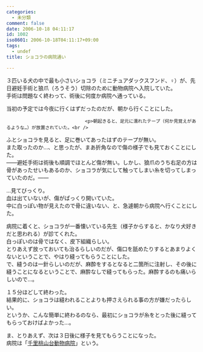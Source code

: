 ```yaml
---
categories:
  - 未分類
comment: false
date: 2006-10-18 04:11:17
id: 1002
iso8601: 2006-10-18T04:11:17+09:00
tags:
  - undef
title: ショコラの病院通い

---
```


<div class="entry-body">
                                 <p>３匹いる犬の中で最も小さいショコラ（ミニチュアダックスフンド、♀）が、先日避妊手術と狼爪（ろうそう）切除のために動物病院へ入院していた。<br />
手術は問題なく終わって、術後に何度か病院へ通っている。</p>

<p>当初の予定では今夜に行くはずだったのだが、朝から行くことにした。</p>
                              
                                 <p>朝起きると、足元に濡れたテープ（何か見覚えがあるような…）が放置されていた。<br />
ふとショコラを見ると、足に巻いてあったはずのテープが無い。<br />
また取ったのか…、と思ったが、まあ折角なので傷の様子でも見ておくことにした。<br />
――避妊手術は術後も順調でほとんど傷が無い。しかし、狼爪のうち右足の方は骨があったせいもあるのか、ショコラが気にして触ってしまい糸を切ってしまっていたのだ。――</p>

<p>…見てびっくり。<br />
血は出ていないが、傷がぱっくり開いていた。<br />
中に白っぽい物が見えたので骨に違いない、と、急遽朝から病院へ行くことにした。</p>

<p>病院に着くと、ショコラが一番懐いている先生（様子からすると、かなり犬好きだと思われる）が診てくれた。<br />
白っぽいのは骨ではなく、皮下組織らしい。<br />
とりあえず放っておいても治るらしいのだが、傷口を舐めたりするとあまりよくないということで、やはり縫ってもらうことにした。<br />
で、縫うのは一針らしいのだが、麻酔をするとなると二箇所に注射し、その後に縫うことになるということで、麻酔なしで縫ってもらった。麻酔するのも痛いらしいので…。</p>

<p>１５分ほどして終わった。<br />
結果的に、ショコラは縫われることよりも押さえられる事の方が嫌だったらしい。<br />
というか、こんな簡単に終わるのなら、最初にショコラが糸をとった後に縫ってもらっておけばよかった…。</p>

<p>ま、とりあえず、次は３日後に様子を見てもらうことになった。<br />
病院は「<a href="http://www.hs-gac.jp">千里桃山台動物病院</a>」という。</p>

<script type="text/javascript" src="http://maps.google.com/maps?hl=ja&amp;file=api&amp;v=2&amp;key=ABQIAAAAQeU0HlFLVzUBN_O7g8guNRQIS39eiJ8SO_anhfU-PUsCcHeT5hS9chvyJvWFtuMnot8EsDowzy_FRQ" charset="utf-8"></script><script type="text/javascript"><![CDATA[
//<![CDATA[
function attachOnLoad(func) {
    window.attachEvent ?
	window.attachEvent('onload',func) :
	window.addEventListener('load',func,false);
}
function attachBeforeUnload(func) {
    window.attachEvent ?
	window.attachEvent('onbeforeunload',func) :
	window.addEventListener('beforeunload',func,false);
}
function generateGMap(mapid, address, lat, lng, zoom, maptype) {
    if (GBrowserIsCompatible()) {
	var map = new GMap2(document.getElementById(mapid));
	map.addControl(new GSmallMapControl());
	map.addControl(new GMapTypeControl());
	var center = new GLatLng(lat, lng);
	if (typeof maptype == 'string') maptype = eval(maptype);
	map.setCenter(center, zoom, maptype);
	var marker = new GMarker(center, G_DEFAULT_ICON);
	map.addOverlay(marker);
	var html = '<div style="width:12em;font-size:small">'+address+']]></script></div>    	